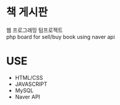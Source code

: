 # 책 게시판
웹 프로그래밍 텀프로젝트  
php board for sell/buy book using naver api

# USE  
- HTML/CSS
- JAVASCRIPT
- MySQL
- Naver API

